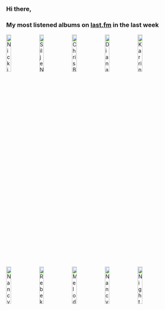 ### Hi there, 

### My most listened albums on [last.fm](https://www.last.fm/user/jfdesignnet) in the last week

[<img src='https://lastfm.freetls.fastly.net/i/u/300x300/dc4c07fa18054adbca0869f5d6414a50.jpg' width='16%' height='16%' alt='Nicki Parrott - Winter Wonderland'>](https://www.last.fm/music/nicki%2bparrott/winter%2bwonderland)&nbsp;
[<img src='https://lastfm.freetls.fastly.net/i/u/300x300/5be7d4a2bbaa27ac8c0e22837de9c212.jpg' width='16%' height='16%' alt='Silje Nergaard - If I Could Wrap up a Kiss - Siljes Christmas (Bonus Track Version)'>](https://www.last.fm/music/silje%2bnergaard/if%2bi%2bcould%2bwrap%2bup%2ba%2bkiss%2b-%2bsilje%2527s%2bchristmas%2b%2528bonus%2btrack%2bversion%2529)&nbsp;
[<img src='https://lastfm.freetls.fastly.net/i/u/300x300/74592d5184a84a9bca16f9ae233805c6.jpg' width='16%' height='16%' alt='Chris Botti - When I Fall In Love'>](https://www.last.fm/music/chris%2bbotti/when%2bi%2bfall%2bin%2blove)&nbsp;
[<img src='https://lastfm.freetls.fastly.net/i/u/300x300/3df1426bad064fb8a92916f499377c9f.png' width='16%' height='16%' alt='Diana Krall - Christmas Songs'>](https://www.last.fm/music/diana%2bkrall/christmas%2bsongs)&nbsp;
[<img src='https://lastfm.freetls.fastly.net/i/u/300x300/2ea22b2b98c841f5b595b84f19c28e46.jpg' width='16%' height='16%' alt='Karrin Allyson - Yuletide Hideaway'>](https://www.last.fm/music/karrin%2ballyson/yuletide%2bhideaway)&nbsp;
<br>
[<img src='https://lastfm.freetls.fastly.net/i/u/300x300/8b114f82a2b145e69fc1fba5711157e7.jpg' width='16%' height='16%' alt='Nancy LaMott - Just In Time For Christmas'>](https://www.last.fm/music/nancy%2blamott/just%2bin%2btime%2bfor%2bchristmas)&nbsp;
[<img src='https://lastfm.freetls.fastly.net/i/u/300x300/cd0305b85c195a8a110ceb2bcfdacf19.jpg' width='16%' height='16%' alt='Rebekka Bakken - Winter Nights'>](https://www.last.fm/music/rebekka%2bbakken/winter%2bnights)&nbsp;
[<img src='https://lastfm.freetls.fastly.net/i/u/300x300/c9e42b9f5b63d578b8e22b8cddcda15d.jpg' width='16%' height='16%' alt='Melody Gardot - The Essential Melody Gardot'>](https://www.last.fm/music/melody%2bgardot/the%2bessential%2bmelody%2bgardot)&nbsp;
[<img src='https://lastfm.freetls.fastly.net/i/u/300x300/ac19172600395aa4452b6fe12e66cece.jpg' width='16%' height='16%' alt='Nancy LaMott - Ask Me Again'>](https://www.last.fm/music/nancy%2blamott/ask%2bme%2bagain)&nbsp;
[<img src='https://lastfm.freetls.fastly.net/i/u/300x300/11590b7e0b2b1cf780334cfb6f2682af.png' width='16%' height='16%' alt='Nightwish - Yesterwynde'>](https://www.last.fm/music/nightwish/yesterwynde)&nbsp;
<br>
